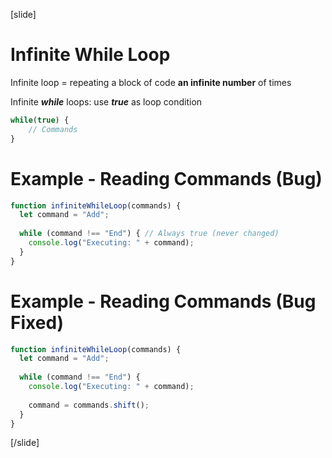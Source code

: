 [slide]
# Infinite While Loop
Infinite loop = repeating a block of code **an infinite number** of times

Infinite ***while*** loops: use ***true*** as loop condition

```js
while(true) {
    // Commands
}
```

# Example - Reading Commands (Bug)
```js
function infiniteWhileLoop(commands) {
  let command = "Add";
  
  while (command !== "End") { // Always true (never changed)
    console.log("Executing: " + command);
  }
}
```

# Example - Reading Commands (Bug Fixed)
```js
function infiniteWhileLoop(commands) {
  let command = "Add";
  
  while (command !== "End") {
    console.log("Executing: " + command);
    
    command = commands.shift();
  }
}
```
[/slide]